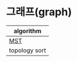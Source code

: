 # 그래프(graph)

|algorithm|
|---|
|[MST](https://github.com/baewoojin514/algorithm/tree/master/MST)|
|topology sort|
